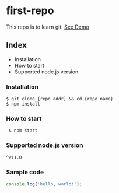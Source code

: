 # first-repo

This repo is to learn git.
[See Demo](https://www.google.com)

## Index

- Installation
- How to start
- Supported node.js version

### Installation

```shell
$ git clone {repo addr] && cd {repo name}
$ npm install
```

### How to start

` $ npm start`

### Supported node.js version

`^v11.0`

### Sample code

```javascript
console.log('hello, world!');
```


